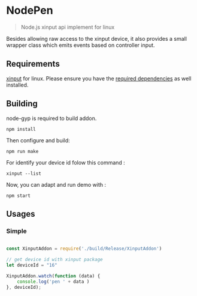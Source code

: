 # NodePen
> Node.js xinput api implement for linux

Besides allowing raw access to the xinput device, it also provides a small wrapper class which emits events based on controller input.

## Requirements

[xinput](https://packages.debian.org/search?keywords=xinput) for linux. Please ensure you have the [required dependencies](https://github.com/nodejs/node-gyp#installation) as well installed.

## Building

node-gyp is required to build addon.

```
npm install

```

Then configure and build:

```
npm run make

```

For identify your device id folow this command :

```
xinput --list

```

Now, you can adapt and run demo with : 

```
npm start

```

## Usages

### Simple
```JavaScript

const XinputAddon = require('./build/Release/XinputAddon')

// get device id with xinput package
let deviceId = "16"

XinputAddon.watch(function (data) {
    console.log('pen ' + data )
}, deviceId);

```